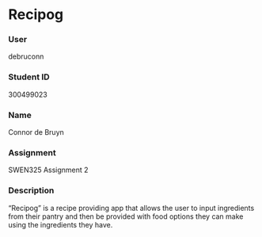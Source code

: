 # Recipog

### User 
debruconn

### Student ID 
300499023

### Name
Connor de Bruyn

### Assignment
SWEN325 Assignment 2

### Description
“Recipog” is a recipe providing app that allows the user to input ingredients from their pantry and then be provided with food options they can make using the ingredients they have.

